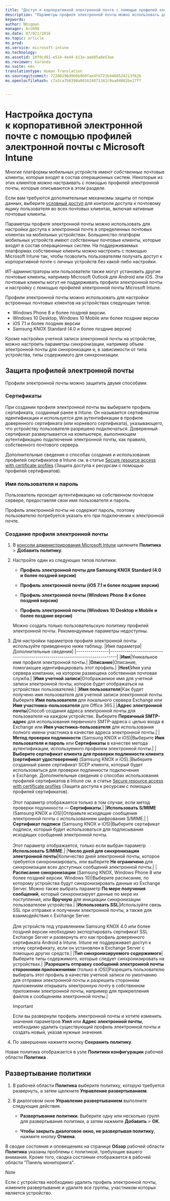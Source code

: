 ```yaml
---
title: "Доступ к корпоративной электронной почте с помощью профилей электронной почты | Microsoft Intune"
description: "Параметры профиля электронной почты можно использовать для настройки доступа к электронной почте в определенных почтовых клиентах на мобильных устройствах."
keywords: 
author: Nbigman
manager: Arob98
ms.date: 07/021/2016
ms.topic: article
ms.prod: 
ms.service: microsoft-intune
ms.technology: 
ms.assetid: 10f0cd61-e514-4e44-b13e-aeb85a8e53ae
ms.reviewer: karanda
ms.suite: ems
translationtype: Human Translation
ms.sourcegitcommit: 72288296d966b9b9fae4fd721b4460528213f626
ms.openlocfilehash: c7a3ca7b0390a001624871342c9aa04802be27ff


---
```


# Настройка доступа к корпоративной электронной почте с помощью профилей электронной почты с Microsoft Intune
Многие платформы мобильных устройств имеют *собственные* почтовые клиенты, которые входят в состав операционных систем.  Некоторые из этих клиентов можно настраивать с помощью профилей электронной почты, которые описываются в этом разделе.

Если вам требуются дополнительные механизмы защиты от потери данных, выберите [условный доступ](restrict-access-to-email-and-o365-services-with-microsoft-intune.md) для контроля доступа к почтовому ящику пользователя во всех почтовых клиентах, включая нативные почтовые клиенты.

Параметры профиля электронной почты можно использовать для настройки доступа к электронной почте в определенных почтовых клиентах на мобильных устройствах. Большинство платформ мобильных устройств имеют *собственные* почтовые клиенты, которые входят в состав операционных систем.  На поддерживаемых платформах собственные клиенты можно настроить с помощью Microsoft Intune так, чтобы позволить пользователям получать доступ к корпоративной почте с личных устройств без какой-либо настройки.  

ИТ-администраторы или пользователи также могут установить другие почтовые клиенты, например Microsoft Outlook для Android или iOS.  Эти почтовые клиенты могут не поддерживать профили электронной почты и настройку с помощью профилей электронной почты Microsoft Intune.  

Профили электронной почты можно использовать для настройки встроенных почтовых клиентов на устройствах следующих типов:
-   Windows Phone 8 и более поздней версии.
-   Windows 10 Desktop, Windows 10 Mobile или более поздние версии
-   iOS 7.1 и более поздние версии
-   Samsung KNOX Standard (4.0 и более поздние версии)


Кроме настройки учетной записи электронной почты на устройстве, можно настроить параметры синхронизации, например объем электронной почты для синхронизации и, в зависимости от типа устройства, типы содержимого для синхронизации.

## Защита профилей электронной почты
Профили электронной почты можно защитить двумя способами.

### Сертификаты
При создании профиля электронной почты вы выбираете профиль сертификата, созданный ранее в Intune. Он называется сертификатом идентификации и используется для аутентификации в профиле доверенного сертификата (или корневого сертификата), указывающего, что устройству пользователя разрешено подключаться. Доверенный сертификат развертывается на компьютере, выполняющем аутентификацию подключения электронной почты, как правило, собственного почтового сервера.

Дополнительные сведения о способах создания и использования профилей сертификатов в Intune см. в статье [Secure resource access with certificate profiles](secure-resource-access-with-certificate-profiles.md) (Защита доступа к ресурсам с помощью профилей сертификатов).

### Имя пользователя и пароль
Пользователь проходит аутентификацию на собственном почтовом сервере, предоставляя свои имя пользователя и пароль.

Профиль электронной почты не содержит пароль, поэтому пользователю потребуется указать его при подключении к электронной почте.

### Создание профиля электронной почты

1.  В [консоли администрирования Microsoft Intune](https://manage.microsoft.com) щелкните **Политика** &gt; **Добавить политику**.

2.  Настройте один из следующих типов политики:

    -   **Профиль электронной почты для Samsung KNOX Standard (4.0 и более поздней версии)**

    -   **Профиль электронной почты (iOS 7.1 и более поздние версии)**

    -   **Профиль электронной почты (Windows Phone 8 и более поздней версии)**

    -   **Профиль электронной почты (Windows 10 Desktop и Mobile и более поздние версии)**

    Можно создать только пользовательскую политику профилей электронной почты. Рекомендуемые параметры недоступны.

3.  Для настройки параметров профиля электронной почты используйте приведенную ниже таблицу.
    |Имя параметра|Дополнительные сведения|
    |----------------|-----------------------------------------------------------------------------|
    |**Имя**|Уникальное имя профиля электронной почты.|
    |**Описание**|Описание, помогающее идентифицировать этот профиль.|
    |**Host**|Имя узла сервера компании, на котором размещена собственная почтовая служба.|
    |**Имя учетной записи**|Отображаемое имя для учетной записи электронной почты, которое будет отображаться на устройствах пользователей.|
    |**Имя пользователя**|Как будет получено имя пользователя для учетной записи электронной почты. Выберите **Имя пользователя** для локального сервера Exchange или **Имя участника-пользователя** для Office 365.|
    |**Адрес электронной почты**|Способ создания адреса электронной почты для пользователя на каждом устройстве. Выберите **Первичный SMTP-адрес** для использования первичного SMTP-адреса с целью входа в Exchange или **Имя участника-пользователя** для использования полного имени участника в качестве адреса электронной почты.|
    |**Метод проверки подлинности** (Samsung KNOX и iOS)|Выберите **Имя пользователя и пароль** или **Сертификаты** в качестве метода аутентификации, используемого профилем электронной почты.|
    |**Выберите сертификат клиента для проверки подлинности клиента (сертификат удостоверения)** (Samsung KNOX и iOS).|Выберите созданный ранее сертификат SCEP клиента, который будет использоваться для проверки подлинности подключения к Exchange. Дополнительные сведения о способах использования профилей сертификатов в Intune см. в статье [Secure resource access with certificate profiles](secure-resource-access-with-certificate-profiles.md) (Защита доступа к ресурсам с помощью профилей сертификатов).<br /><br />Этот параметр отображается только в том случае, если метод проверки подлинности — **Сертификаты**.|
    |**Использовать S/MIME** (Samsung KNOX и iOS)|Отправьте исходящие сообщения электронной почты с использованием шифрования S/MIME.|
    |**Сертификат подписи** (Samsung KNOX и iOS)|Выберите сертификат подписи, который будет использоваться для подписывания исходящих сообщений электронной почты.<br /><br />Этот параметр отображается, только если выбран параметр **Использовать S/MIME**.|
    |**Число дней для синхронизации электронной почты**|Количество дней электронной почты, которое требуется синхронизировать, или выберите **Не ограничено** для синхронизации всех доступных сообщений электронной почты.|
    |**Расписание синхронизации** (Samsung KNOX, Windows Phone 8 или более поздней версии, Windows 10)|Выберите расписание, по которому устройства будут синхронизировать данные из Exchange Server. Можно также выбрать параметр **По мере получения сообщений**, который синхронизирует данные по мере их поступления, или **Вручную** для инициации синхронизации пользователем устройства.|
    |**Использовать SSL**|Используйте связь SSL при отправке и получении электронной почты, а также для взаимодействия с Exchange Server.<br /><br />Для устройств под управлением Samsung KNOX 4.0 или более поздней версии необходимо экспортировать сертификат SSL Exchange Server и развернуть его как профиль доверенного сертификата Android в Intune. Intune не поддерживает доступ к этому сертификату, если он установлен в Exchange Server с помощью других средств.|
    |**Тип синхронизируемого содержимого**|Выберите типы содержимого, которые следует синхронизировать на устройствах.| 
    |**Разрешить отправку сообщений электронной почты сторонними приложениями** (только в iOS)|Разрешить пользователю выбирать этот профиль в качестве учетной записи по умолчанию для отправки электронной почты и разрешить сторонним приложениям открывать электронную почту в собственном приложении электронной почты, например для прикрепления файлов к сообщениям электронной почты.|

    > [!IMPORTANT]
    > Если вы развернули профиль электронной почты и хотите изменить значения параметров **Узел** или **Адрес электронной почты**, необходимо удалить существующий профиль электронной почты и создать новый, указав нужные значения.

4.  По завершении нажмите кнопку **Сохранить политику**.

Новая политика отображается в узле **Политики конфигурации** рабочей области **Политика** .

## Развертывание политики

1.  В рабочей области **Политика** выберите политику, которую требуется развернуть, а затем щелкните **Управление развертыванием**.

2.  В диалоговом окне **Управление развертыванием** выполните следующие действия.

    -   **Развертывание политики**. Выберите одну или несколько групп для развертывания политики, а затем нажмите **Добавить** &gt; **ОК**.

    -   **Чтобы закрыть диалоговое окно, не развертывая политику**, нажмите кнопку **Отмена**.

В сводке состояния и оповещениях на странице **Обзор** рабочей области **Политика** указаны проблемы с политикой, требующие вашего внимания. Кроме того, сводка состояния отображается в рабочей области "Панель мониторинга".

> [!NOTE]
> Если с устройства необходимо удалить профиль электронной почты, измените развертывание и удалите все группы, участником которых является устройство.





<!--HONumber=Jul16_HO3-->


